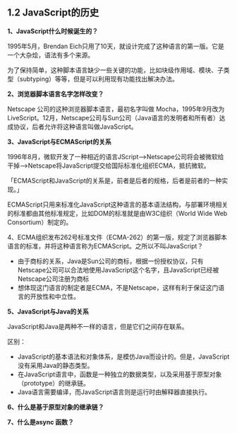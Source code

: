 ## 1.2 JavaScript的历史

**1、JavaScript什么时候诞生的？**

1995年5月，Brendan Eich只用了10天，就设计完成了这种语言的第一版。它是一个大杂烩，语法有多个来源。

为了保持简单，这种脚本语言缺少一些关键的功能，比如块级作用域、模块、子类型（subtyping）等等，但是可以利用现有功能找出解决办法。

**2、浏览器脚本语言名字怎样改变？**

Netscape 公司的这种浏览器脚本语言，最初名字叫做 Mocha，1995年9月改为LiveScript。12月，Netscape公司与Sun公司（Java语言的发明者和所有者）达成协议，后者允许将这种语言叫做JavaScript。

**3、JavaScript与ECMAScript的关系**

1996年8月，微软开发了一种相近的语言JScript-->Netscape公司将会被微软给干掉-->Netscape将JavaScript提交给国际标准化组织ECMA，抵抗微软。

「ECMAScript和JavaScript的关系是，前者是后者的规格，后者是前者的一种实现。」

ECMAScript只用来标准化JavaScript这种语言的基本语法结构，与部署环境相关的标准都由其他标准规定，比如DOM的标准就是由W3C组织（World Wide Web Consortium）制定的。

4、ECMA组织发布262号标准文件（ECMA-262）的第一版，规定了浏览器脚本语言的标准，并将这种语言称为ECMAScript。之所以不叫JavaScript？

- 由于商标的关系，Java是Sun公司的商标，根据一份授权协议，只有Netscape公司可以合法地使用JavaScript这个名字，且JavaScript已经被Netscape公司注册为商标
- 想体现这门语言的制定者是ECMA，不是Netscape，这样有利于保证这门语言的开放性和中立性。

**5、JavaScript与Java的关系**

JavaScript和Java是两种不一样的语言，但是它们之间存在联系。

区别：

- JavaScript的基本语法和对象体系，是模仿Java而设计的。但是，JavaScript没有采用Java的静态类型。
- 在JavaScript语言中，函数是一种独立的数据类型，以及采用基于原型对象（prototype）的继承链。
- Java语言需要编译，而JavaScript语言则是运行时由解释器直接执行。

**6、什么是基于原型对象的继承链？**

**7、什么是async 函数？**

